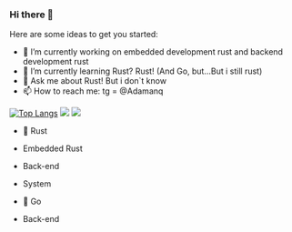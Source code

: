 ### Hi there 👋

Here are some ideas to get you started:

- 🔭 I’m currently working on embedded development rust and backend development rust
- 🌱 I’m currently learning Rust? Rust! (And Go, but...But i still rust) 
- 💬 Ask me about Rust! But i don`t know
- 📫 How to reach me: tg = @Adamanq 

[![Top Langs](https://github-readme-stats.vercel.app/api/top-langs/?username=adamanr)](https://github.com/anuraghazra/github-readme-stats)
![](https://github-readme-stats.vercel.app/api?username=adamanr&hide_border=true&show_icons=true&layout=compact&theme=dark)
![](https://github-readme-stats.vercel.app/api/top-langs/?username=adamanr&hide_border=true&layout=compact&theme=dark)

- 🦀 Rust
- Embedded Rust
- Back-end 
- System 

- 🤙 Go
- Back-end
